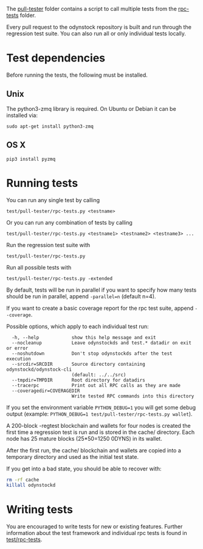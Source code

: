The [pull-tester](/test/pull-tester/) folder contains a script to call
multiple tests from the [rpc-tests](/test/rpc-tests/) folder.

Every pull request to the odynstock repository is built and run through
the regression test suite. You can also run all or only individual
tests locally.

Test dependencies
=================
Before running the tests, the following must be installed.

Unix
----
The python3-zmq library is required. On Ubuntu or Debian it can be installed via:
```
sudo apt-get install python3-zmq
```

OS X
------
```
pip3 install pyzmq
```

Running tests
=============

You can run any single test by calling

    test/pull-tester/rpc-tests.py <testname>

Or you can run any combination of tests by calling

    test/pull-tester/rpc-tests.py <testname1> <testname2> <testname3> ...

Run the regression test suite with

    test/pull-tester/rpc-tests.py

Run all possible tests with

    test/pull-tester/rpc-tests.py -extended

By default, tests will be run in parallel if you want to specify how many
tests should be run in parallel, append `-parallel=n` (default n=4).

If you want to create a basic coverage report for the rpc test suite, append `--coverage`.

Possible options, which apply to each individual test run:

```
  -h, --help            show this help message and exit
  --nocleanup           Leave odynstockds and test.* datadir on exit or error
  --noshutdown          Don't stop odynstockds after the test execution
  --srcdir=SRCDIR       Source directory containing odynstockd/odynstock-cli
                        (default: ../../src)
  --tmpdir=TMPDIR       Root directory for datadirs
  --tracerpc            Print out all RPC calls as they are made
  --coveragedir=COVERAGEDIR
                        Write tested RPC commands into this directory
```

If you set the environment variable `PYTHON_DEBUG=1` you will get some debug
output (example: `PYTHON_DEBUG=1 test/pull-tester/rpc-tests.py wallet`).

A 200-block -regtest blockchain and wallets for four nodes
is created the first time a regression test is run and
is stored in the cache/ directory. Each node has 25 mature
blocks (25*50=1250 0DYNS) in its wallet.

After the first run, the cache/ blockchain and wallets are
copied into a temporary directory and used as the initial
test state.

If you get into a bad state, you should be able
to recover with:

```bash
rm -rf cache
killall odynstockd
```

Writing tests
=============
You are encouraged to write tests for new or existing features.
Further information about the test framework and individual rpc
tests is found in [test/rpc-tests](/test/rpc-tests).
